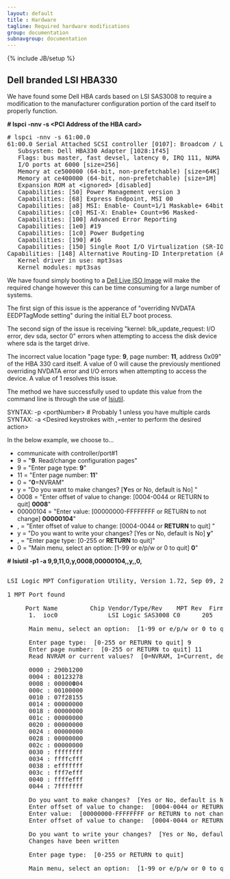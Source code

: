 ```yaml
---
layout: default
title : Hardware
tagline: Required hardware modifications
group: documentation
subnavgroup: documentation
---
```

{% include JB/setup %}

<h2>Dell branded LSI  HBA330</h2>

We have found some Dell HBA cards based on LSI SAS3008 to require a modification to the manufacturer configuration portion of the card itself to properly function.

<font style="font-weight: bold"># lspci -nnv -s &lt;PCI Address of the HBA card&gt;</font>
<pre>
# lspci -nnv -s 61:00.0
61:00.0 Serial Attached SCSI controller [0107]: Broadcom / LSI SAS3008 PCI-Express Fusion-MPT SAS-3 [1000:0097] (rev 02)
   Subsystem: Dell HBA330 Adapter [1028:1f45]
   Flags: bus master, fast devsel, latency 0, IRQ 111, NUMA node 3
   I/O ports at 6000 [size=256]
   Memory at ce500000 (64-bit, non-prefetchable) [size=64K]
   Memory at ce400000 (64-bit, non-prefetchable) [size=1M]
   Expansion ROM at &lt;ignored&gt; [disabled]
   Capabilities: [50] Power Management version 3
   Capabilities: [68] Express Endpoint, MSI 00
   Capabilities: [a8] MSI: Enable- Count=1/1 Maskable+ 64bit+
   Capabilities: [c0] MSI-X: Enable+ Count=96 Masked-
   Capabilities: [100] Advanced Error Reporting
   Capabilities: [1e0] #19
   Capabilities: [1c0] Power Budgeting <?>
   Capabilities: [190] #16
   Capabilities: [150] Single Root I/O Virtualization (SR-IOV)
Capabilities: [148] Alternative Routing-ID Interpretation (ARI)
   Kernel driver in use: mpt3sas
   Kernel modules: mpt3sas
</pre>

We have found simply booting to a <a href="https://www.dell.com/support/article/us/en/19/sln305214/dell-poweredge-how-to-download-and-use-the-support-live-image?lang=en">Dell Live ISO Image</a> will make the required change however this can be time consuming for a large number of systems.

The first sign of this issue is the apperance of "overriding NVDATA EEDPTagMode setting" during the initial EL7 boot process.

The second sign of the issue is receiving "kernel: blk_update_request: I/O error, dev sda, sector 0" errors when attempting to access the disk device where sda is the target drive.

The incorrect value location "page type: <font style="font-weight: bold">9</font>, page number: <font style="font-weight: bold">11</font>, address 0x09" of the HBA 330 card itself.  A value of 0 will cause the previously mentioned overriding NVDATA error and I/O errors when attempting to access the device.  A value of 1 resolves this issue.

The method we have successfully used to update this value from the command line is through the use of <a href="https://github.com/mute55/LSIUtil">lsiutil</a>.

SYNTAX: -p &lt;portNumber&gt; # Probably 1 unless you have multiple cards
SYNTAX: -a &lt;Desired keystrokes with ,=enter to perform the desired action&gt;

In the below example, we choose to...
* communicate with controller/port#1
* 9 = "<font style="font-weight: bold">9</font>.  Read/change configuration pages"
* 9 = "Enter page type: <font style="font-weight: bold">9</font>"
* 11 = "Enter page number: <font style="font-weight: bold">11</font>"
* 0 = "<font style="font-weight: bold">0</font>=NVRAM"
* y = "Do you want to make changes?  [<font style="font-weight: bold">Y</font>es or No, default is No] "
* 0008 = "Enter offset of value to change:  [0004-0044 or RETURN to quit] <font style="font-weight: bold">0008</font>"
* 00000104 = "Enter value:  [00000000-FFFFFFFF or RETURN to not change] <font style="font-weight: bold">00000104</font>"
* , = "Enter offset of value to change:  [0004-0044 or <font style="font-weight: bold">RETURN</font> to quit] "
* y = "Do you want to write your changes?  [Yes or No, default is No] <font style="font-weight: bold">y</font>"
* , = "Enter page type:  [0-255 or <font style="font-weight: bold">RETURN</font> to quit]"
* 0 = "Main menu, select an option:  [1-99 or e/p/w or 0 to quit] <font style="font-weight: bold">0</font>"

<font style="font-weight: bold"># lsiutil -p1 -a 9,9,11,0,y,0008,00000104,,y,,0, </font>
<pre>

LSI Logic MPT Configuration Utility, Version 1.72, Sep 09, 2014

1 MPT Port found

     Port Name         Chip Vendor/Type/Rev    MPT Rev  Firmware Rev  IOC
      1.  ioc0              LSI Logic SAS3008 C0      205      10000800     0

      Main menu, select an option:  [1-99 or e/p/w or 0 to quit] 9

      Enter page type:  [0-255 or RETURN to quit] 9
      Enter page number:  [0-255 or RETURN to quit] 11
      Read NVRAM or current values?  [0=NVRAM, 1=Current, default is 0] 0

      0000 : 290b1200
      0004 : 80123278
      0008 : 00000<font style="font-weight: bold">0</font>04
      000c : 00100000
      0010 : 07f28155
      0014 : 00000000
      0018 : 00000000
      001c : 00000000
      0020 : 00000000
      0024 : 00000000
      0028 : 00000000
      002c : 00000000
      0030 : ffffffff
      0034 : ffffcfff
      0038 : efffffff
      003c : fff7efff
      0040 : ffffefff
      0044 : 7fffffff

      Do you want to make changes?  [Yes or No, default is No] y
      Enter offset of value to change:  [0004-0044 or RETURN to quit] 0008
      Enter value:  [00000000-FFFFFFFF or RETURN to not change] 00000<font style="font-weight: bold">1</font>04
      Enter offset of value to change:  [0004-0044 or RETURN to quit] 

      Do you want to write your changes?  [Yes or No, default is No] y
      Changes have been written

      Enter page type:  [0-255 or RETURN to quit] 

      Main menu, select an option:  [1-99 or e/p/w or 0 to quit] 0
</pre>


<!-- <img style="width: 50%" src="{{IMAGE_PATH}}/documentation/Comanage-person-menu.png" alt="COmanage Identity Menu"/> -->

